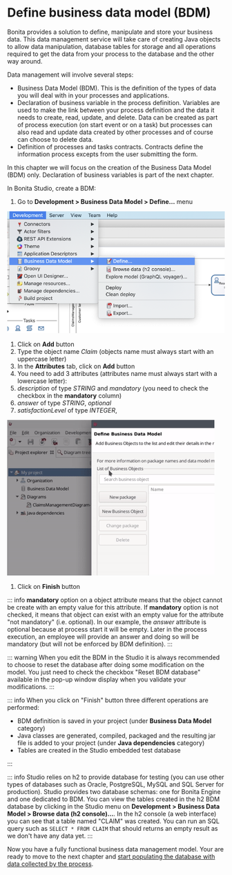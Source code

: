 # Define business data model (BDM)

Bonita provides a solution to define, manipulate and store your business data. This data management service will take care of creating Java objects to allow data manipulation, database tables for storage and all operations required to get the data from your process to the database and the other way around.

Data management will involve several steps:
- Business Data Model (BDM). This is the definition of the types of data you will deal with in your processes and applications.
- Declaration of business variable in the process definition. Variables are used to make the link between your process definition and the data it needs to create, read, update, and delete. Data can be created as part of process execution (on start event or on a task) but processes can also read and update data created by other processes and of course can choose to delete data.
- Definition of processes and tasks contracts. Contracts define the information process excepts from the user submitting the form.

In this chapter we will focus on the creation of the Business Data Model (BDM) only. Declaration of business variables is part of the next chapter.

In Bonita Studio, create a BDM:
1. Go to **Development > Business Data Model > Define...** menu

  ![Define business data model menu](images/getting-started-tutorial/define-business-data-model/define-business-data-model-menu.png)
  
1. Click on **Add** button
1. Type the object name _Claim_ (objects name must always start with an uppercase letter)
1. In the **Attributes** tab, click on **Add** button
1. You need to add 3 attributes (attributes name must always start with a lowercase letter):
  1. _description_ of type _STRING_ and _mandatory_ (you need to check the checkbox in the **mandatory** column)
  1. _answer_ of type _STRING_, _optional_
  1. _satisfactionLevel_ of type _INTEGER_, 
  
  ![Create business object with attributes](images/getting-started-tutorial/define-business-data-model/create-business-object-with-attributes.gif)
  
1. Click on **Finish** button

::: info
**mandatory** option on a object attribute means that the object cannot be create with an empty value for this attribute. If **mandatory** option is not checked, it means that object can exist with an empty value for the attribute "not mandatory" (i.e. optional). In our example, the _answer_ attribute is optional because at process start it will be empty. Later in the process execution, an employee will provide an answer and doing so will be mandatory (but will not be enforced by BDM definition).
:::

::: warning
When you edit the BDM in the Studio it is always recommended to choose to reset the database after doing some modification on the model. You just need to check the checkbox "Reset BDM database" available in the pop-up window display when you validate your modifications.
:::

::: info
When you click on "Finish" button three different operations are performed:
- BDM definition is saved in your project (under **Business Data Model** category)
- Java classes are generated, compiled, packaged and the resulting jar file is added to your project (under **Java dependencies** category)
- Tables are created in the Studio embedded test database

:::

::: info
Studio relies on h2 to provide database for testing (you can use other types of databases such as Oracle, PostgreSQL, MySQL and SQL Server for production). Studio provides two database schemas: one for Bonita Engine and one dedicated to BDM. You can view the tables created in the h2 BDM database by clicking in the Studio menu on **Development > Business Data Model > Browse data (h2 console)...**. In the h2 console (a web interface) you can see that a table named "CLAIM" was created. You can run an SQL query such as `SELECT * FROM CLAIM` that should returns an empty result as we don't have any data yet.
:::

Now you have a fully functional business data management model. Your are ready to move to the next chapter and [start populating the database with data collected by the process](declare-business-variables.md‹). 
